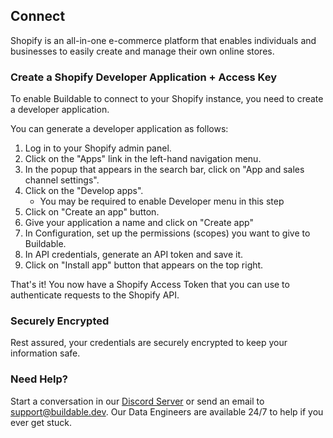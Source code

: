 ## Connect 

Shopify is an all-in-one e-commerce platform that enables individuals and businesses to easily create and manage their own online stores.
### Create a Shopify Developer Application + Access Key
To enable Buildable to connect to your Shopify instance, you need to create a developer application.

You can generate a developer application as follows:
1. Log in to your Shopify admin panel.
2. Click on the "Apps" link in the left-hand navigation menu.
3. In the popup that appears in the search bar, click on "App and sales channel settings".
4. Click on the "Develop apps".
    - You may be required to enable Developer menu in this step
5. Click on "Create an app" button.
6. Give your application a name and click on "Create app"
7. In Configuration, set up the permissions (scopes) you want to give to Buildable.
8. In API credentials, generate an API token and save it.
9. Click on "Install app" button that appears on the top right.

That's it! You now have a Shopify Access Token that you can use to authenticate requests to the Shopify API.

### Securely Encrypted

Rest assured, your credentials are securely encrypted to keep your information safe.

### Need Help?

Start a conversation in our [Discord Server](https://discord.com/invite/47AJ42Wzys) or send an email to [support@buildable.dev](mailto:https://discord.com/invite/47AJ42Wzys). Our Data Engineers are available 24/7 to help if you ever get stuck.